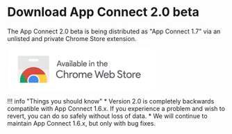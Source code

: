 # Download App Connect 2.0 beta

The App Connect 2.0 beta is being distributed as "App Connect 1.7" via an unlisted and private Chrome Store extension. 

<a href="https://chrome.google.com/webstore/detail/ringcentral-crm-extension/bgpkbcidaabaeioilooghlffdcmlimgk"><img class="mw-450" src="../../img/chrome-web-store.png"></a>

!!! info "Things you should know"
    * Version 2.0 is completely backwards compatible with App Connect 1.6.x. If you experience a problem and wish to revert, you can do so safely without loss of data. 
	* We will continue to maintain App Connect 1.6.x, but only with bug fixes.

